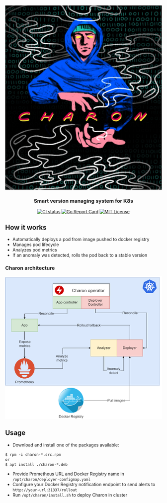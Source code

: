 <p align="center">
	<img src="https://raw.githubusercontent.com/f0m41h4u7/Charon/master/files/charon.png"><br>
</p>
<h3 align="center">Smart version managing system for K8s</h3>
<p align="center">
	<a href="https://travis-ci.com/f0m41h4u7/Charon.svg?branch=master"
  rel="nofollow"><img alt="CI status" src="https://github.com/f0m41h4u7/Charon/actions/workflows/ci.yaml/badge.svg"></a>
	<a href="https://goreportcard.com/report/github.com/f0m41h4u7/Charon" rel="nofollow"><img alt="Go Report Card" src="https://goreportcard.com/badge/github.com/f0m41h4u7/Charon"></a>
	<a href="https://github.com/f0m41h4u7/Charon/LICENSE" rel="nofollow"><img alt="MIT License" src="https://img.shields.io/github/license/f0m41h4u7/Charon"></a>
</p>

## How it works

* Automatically deploys a pod from image pushed to docker registry
* Manages pod lifecycle
* Analyzes pod metrics
* If an anomaly was detected, rolls the pod back to a stable version

### Charon architecture

![alt text](https://raw.githubusercontent.com/f0m41h4u7/Charon/master/files/charon-project-scheme.png)

## Usage

* Download and install one of the packages available:
```shell
$ rpm -i charon-*.src.rpm
or
$ apt install ./charon-*.deb
```
* Provide Prometheus URL and Docker Registry name in `/opt/charon/deployer-configmap.yaml`
* Configure your Docker Registry notification endpoint to send alerts to `http://your-url:31337/rollout`
* Run `/opt/charon/install.sh` to deploy Charon in cluster
